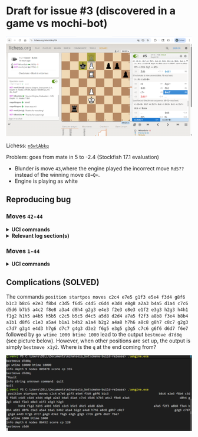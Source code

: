 # Draft for issue #3 (discovered in a game vs mochi-bot)

![alt text](image-2.png)

Lichess: [`n6wtAbkq`](https://lichess.org/n6wtAbkq#84)

Problem: goes from mate in 5 to -2.4 (Stockfish 17.1 evaluation)

- Blunder is move `43`,where the engine played the incorrect move `Rd5??` instead of the winning move `d8=Q+`.
- Engine is playing as white

## Reproducing bug

### Moves `42-44`

<details>
<summary><strong>UCI commands </strong> </summary>

```powershell
ucinewgame
isready
```

</details>
<details>
<summary><strong>Relevant log section(s) </strong> </summary>

```powershell
INFO     move: 42
INFO     Searching for wtime 23460 btime 23030 for game n6wtAbkq
DEBUG    <UciProtocol (pid=6928)>: << position startpos moves c2c4 e7e5 g1f3 e5e4 f3d4 g8f6 b1c3 b8c6 e2e3 f8b4 c3d5 f6d5 c4d5 c6d4 e3d4 e8g8 a2a3 b4a5 d1a4 c7c6 d5d6 b7b5 a4c2 f8e8 a3a4 d8h4 g2g3 e4e3 f2e3 e8e3 e1f2 e3g3 h2g3 h4h1 f1g2 h1h5 a4b5 h5b5 c2c5 b5c5 d4c5 a5d8 d2d4 a7a5 f2f3 a8b8 f3e4 b8b4 a1b1 d8f6 c1e3 a5a4 b1a1 b4b2 a1a4 b2g2 a4a8 h7h6 a8c8 g8h7 c8c7 g2g3 c7d7 g3g4 e4d3 h7g6 d7c7 g4g3 d3e2 f6g5 e3g5 g3g5 c7c6 g6f6 d6d7 f6e7 c6d6 e7d8 c5c6  g5g2 e2d3 g2b2
DEBUG    <UciProtocol (pid=6928)>: << go wtime 23460 btime 23030 winc 2000 binc 2000
DEBUG    <UciProtocol (pid=6928)>: >> info depth 10 nodes 7287376 score cp 800
DEBUG    <UciProtocol (pid=6928)>: >> bestmove c6c7
INFO     Source: Engine
INFO     Evaluation: 8.0
INFO     Depth: 10
INFO     Nodes: 7.3M

INFO     move: 43
INFO     Searching for wtime 23180 btime 22690 for game n6wtAbkq
DEBUG    <UciProtocol (pid=6928)>: << position startpos moves c2c4 e7e5 g1f3 e5e4 f3d4 g8f6 b1c3 b8c6 e2e3 f8b4 c3d5 f6d5 c4d5 c6d4 e3d4 e8g8 a2a3 b4a5 d1a4 c7c6 d5d6 b7b5 a4c2 f8e8 a3a4 d8h4 g2g3 e4e3 f2e3 e8e3 e1f2 e3g3 h2g3 h4h1 f1g2 h1h5 a4b5 h5b5 c2c5 b5c5 d4c5 a5d8 d2d4 a7a5 f2f3 a8b8 f3e4 b8b4 a1b1 d8f6 c1e3 a5a4 b1a1 b4b2 a1a4 b2g2 a4a8 h7h6 a8c8 g8h7 c8c7 g2g3 c7d7 g3g4 e4d3 h7g6 d7c7 g4g3 d3e2 f6g5 e3g5 g3g5 c7c6 g6f6 d6d7 f6e7 c6d6 e7d8 c5c6  g5g2 e2d3 g2b2 c6c7 d8c7

DEBUG    <UciProtocol (pid=6928)>: << go wtime 23180 btime 22690 winc 2000 binc 2000
DEBUG    <UciProtocol (pid=6928)>: >> info depth 9 nodes 8097373 score cp 0
DEBUG    <UciProtocol (pid=6928)>: >> bestmove d6d5
INFO     Source: Engine
INFO     Evaluation: 0.0
INFO     Depth: 9
INFO     Nodes: 8.1M

INFO     move: 44
INFO     Searching for wtime 22910 btime 21870 for game n6wtAbkq
DEBUG    <UciProtocol (pid=6928)>: << position startpos moves c2c4 e7e5 g1f3 e5e4 f3d4 g8f6 b1c3 b8c6 e2e3 f8b4 c3d5 f6d5 c4d5 c6d4 e3d4 e8g8 a2a3 b4a5 d1a4 c7c6 d5d6 b7b5 a4c2 f8e8 a3a4 d8h4 g2g3 e4e3 f2e3 e8e3 e1f2 e3g3 h2g3 h4h1 f1g2 h1h5 a4b5 h5b5 c2c5 b5c5 d4c5 a5d8 d2d4 a7a5 f2f3 a8b8 f3e4 b8b4 a1b1 d8f6 c1e3 a5a4 b1a1 b4b2 a1a4 b2g2 a4a8 h7h6 a8c8 g8h7 c8c7 g2g3 c7d7 g3g4 e4d3 h7g6 d7c7 g4g3 d3e2 f6g5 e3g5 g3g5 c7c6 g6f6 d6d7 f6e7 c6d6 e7d8 c5c6  g5g2 e2d3 g2b2 c6c7 d8c7 d6d5 c7d8

DEBUG    <UciProtocol (pid=6928)>: << go wtime 22910 btime 21870 winc 2000 binc 2000
DEBUG    <UciProtocol (pid=6928)>: >> info depth 10 nodes 6732817 score cp -140
DEBUG    <UciProtocol (pid=6928)>: >> bestmove d5f5
INFO     Source: Engine
INFO     Evaluation: -1.4
INFO     Depth: 10
INFO     Nodes: 6.7M
```

</details>

### Moves `1-44`

<details>
<summary><strong> UCI commands </strong> </summary>

```powershell
ucinewgame
isready
```

</details>

## Complications (SOLVED)

The commands
`position startpos moves c2c4 e7e5 g1f3 e5e4 f3d4 g8f6 b1c3 b8c6 e2e3 f8b4 c3d5 f6d5 c4d5 c6d4 e3d4 e8g8 a2a3 b4a5 d1a4 c7c6 d5d6 b7b5 a4c2 f8e8 a3a4 d8h4 g2g3 e4e3 f2e3 e8e3 e1f2 e3g3 h2g3 h4h1 f1g2 h1h5 a4b5 h5b5 c2c5 b5c5 d4c5 a5d8 d2d4 a7a5 f2f3 a8b8 f3e4 b8b4 a1b1 d8f6 c1e3 a5a4 b1a1 b4b2 a1a4 b2g2 a4a8 h7h6 a8c8 g8h7 c8c7 g2g3 c7d7 g3g4 e4d3 h7g6 d7c7 g4g3 d3e2 f6g5 e3g5 g3g5 c7c6 g6f6 d6d7 f6e7`
followed by `go wtime 1000 btime 1000` lead to the output `bestmove d7d8q` (see picture below). However, when other
positions are set up, the output is simply `bestmove x1y2`. Where is the `q` at the end coming from?

![alt text](image-3.png)